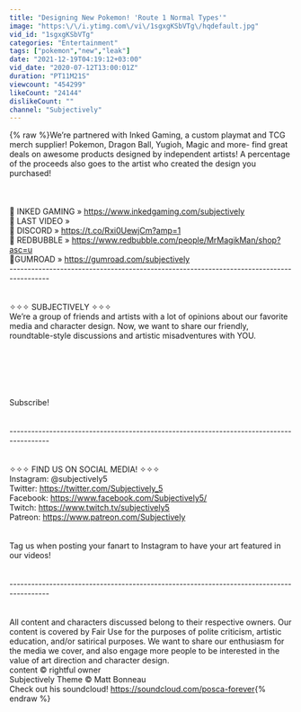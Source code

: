 ```yaml
---
title: "Designing New Pokemon! 'Route 1 Normal Types'"
image: "https:\/\/i.ytimg.com\/vi\/1sgxgKSbVTg\/hqdefault.jpg"
vid_id: "1sgxgKSbVTg"
categories: "Entertainment"
tags: ["pokemon","new","leak"]
date: "2021-12-19T04:19:12+03:00"
vid_date: "2020-07-12T13:00:01Z"
duration: "PT11M21S"
viewcount: "454299"
likeCount: "24144"
dislikeCount: ""
channel: "Subjectively"
---
```

{% raw %}We’re partnered with Inked Gaming, a custom playmat and TCG merch supplier! Pokemon, Dragon Ball, Yugioh, Magic and more- find great deals on awesome products designed by independent artists! A percentage of the proceeds also goes to the artist who created the design you purchased! <br /><br /><br /><br />🎲 INKED GAMING » <a rel="nofollow" target="blank" href="https://www.inkedgaming.com/subjectively">https://www.inkedgaming.com/subjectively</a><br />🎥 LAST VIDEO »<br />💬 DISCORD » <a rel="nofollow" target="blank" href="https://t.co/Rxi0UewjCm?amp=1">https://t.co/Rxi0UewjCm?amp=1</a><br />👕 REDBUBBLE » <a rel="nofollow" target="blank" href="https://www.redbubble.com/people/MrMagikMan/shop?asc=u">https://www.redbubble.com/people/MrMagikMan/shop?asc=u</a><br />🛒GUMROAD » <a rel="nofollow" target="blank" href="https://gumroad.com/subjectively">https://gumroad.com/subjectively</a><br />-----------------------------------------------------------------------------------------<br /><br /><br />✧✧✧ SUBJECTIVELY ✧✧✧<br />We’re a group of friends and artists with a lot of opinions about our favorite media and character design. Now, we want to share our friendly, roundtable-style discussions and artistic misadventures with YOU. <br /><br /><br /><br /><br /><br /><br />Subscribe! <br /><br /><br />-----------------------------------------------------------------------------------------<br /><br /><br />✧✧✧ FIND US ON SOCIAL MEDIA! ✧✧✧<br />Instagram: @subjectively5<br />Twitter: <a rel="nofollow" target="blank" href="https://twitter.com/Subjectively_5">https://twitter.com/Subjectively_5</a><br />Facebook: <a rel="nofollow" target="blank" href="https://www.facebook.com/Subjectively5/">https://www.facebook.com/Subjectively5/</a><br />Twitch: <a rel="nofollow" target="blank" href="https://www.twitch.tv/subjectively5">https://www.twitch.tv/subjectively5</a> <br />Patreon: <a rel="nofollow" target="blank" href="https://www.patreon.com/Subjectively">https://www.patreon.com/Subjectively</a> <br /><br /><br />Tag us when posting your fanart to Instagram to have your art featured in our videos!<br /><br /><br />-----------------------------------------------------------------------------------------<br /><br /><br />All content and characters discussed belong to their respective owners. Our content is covered by Fair Use for the purposes of polite criticism, artistic education, and/or satirical purposes. We want to share our enthusiasm for the media we cover, and also engage more people to be interested in the value of art direction and character design.<br />content © rightful owner<br />Subjectively Theme © Matt Bonneau<br />Check out his soundcloud! <a rel="nofollow" target="blank" href="https://soundcloud.com/posca-forever">https://soundcloud.com/posca-forever</a>{% endraw %}
